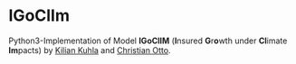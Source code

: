 # IGoClIm

Python3-Implementation of Model **IGoClIM** (**I**nsured **G**r**o**wth under **Cl**imate **Im**pacts) by [Kilian Kuhla](https://github.com/kuhla) and [Christian Otto](https://github.com/cstotto).

